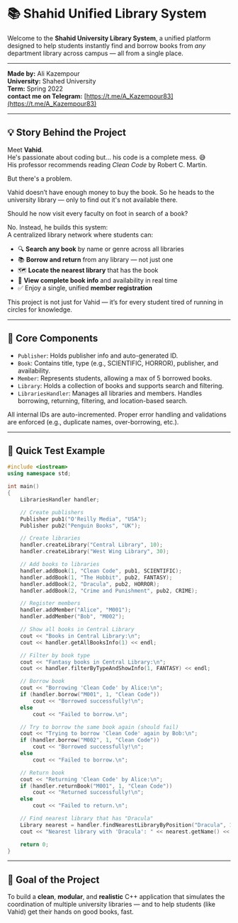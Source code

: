 # 📚 Shahid Unified Library System

Welcome to the **Shahid University Library System**, a unified platform designed to help students instantly find and borrow books from *any* department library across campus — all from a single place.

---

**Made by:** Ali Kazempour  
**University:** Shahed University  
**Term:** Spring 2022  
**contact me on Telegram:** [https://t.me/A_Kazempour83](https://t.me/A_Kazempour83)

---

## 💡 Story Behind the Project

Meet **Vahid**.  
He's passionate about coding but… his code is a complete mess. 😅  
His professor recommends reading *Clean Code* by Robert C. Martin.

But there's a problem.

Vahid doesn’t have enough money to buy the book. So he heads to the university library — only to find out it's not available there.

Should he now visit every faculty on foot in search of a book?

No. Instead, he builds this system:  
A centralized library network where students can:
- 🔍 **Search any book** by name or genre across all libraries
- 📚 **Borrow and return** from any library — not just one
- 🗺️ **Locate the nearest library** that has the book
- 📄 **View complete book info** and availability in real time
- ✅ Enjoy a single, unified **member registration**

This project is not just for Vahid — it’s for every student tired of running in circles for knowledge.

---

## 🧱 Core Components

- `Publisher`: Holds publisher info and auto-generated ID.
- `Book`: Contains title, type (e.g., SCIENTIFIC, HORROR), publisher, and availability.
- `Member`: Represents students, allowing a max of 5 borrowed books.
- `Library`: Holds a collection of books and supports search and filtering.
- `LibrariesHandler`: Manages all libraries and members. Handles borrowing, returning, filtering, and location-based search.

All internal IDs are auto-incremented. Proper error handling and validations are enforced (e.g., duplicate names, over-borrowing, etc.).

---

## 🚀 Quick Test Example

```cpp
#include <iostream>
using namespace std;

int main()
{
    LibrariesHandler handler;

    // Create publishers
    Publisher pub1("O'Reilly Media", "USA");
    Publisher pub2("Penguin Books", "UK");

    // Create libraries
    handler.createLibrary("Central Library", 10);
    handler.createLibrary("West Wing Library", 30);

    // Add books to libraries
    handler.addBook(1, "Clean Code", pub1, SCIENTIFIC);
    handler.addBook(1, "The Hobbit", pub2, FANTASY);
    handler.addBook(2, "Dracula", pub2, HORROR);
    handler.addBook(2, "Crime and Punishment", pub2, CRIME);

    // Register members
    handler.addMember("Alice", "M001");
    handler.addMember("Bob", "M002");

    // Show all books in Central Library
    cout << "Books in Central Library:\n";
    cout << handler.getAllBooksInfo(1) << endl;

    // Filter by book type
    cout << "Fantasy books in Central Library:\n";
    cout << handler.filterByTypeAndShowInfo(1, FANTASY) << endl;

    // Borrow book
    cout << "Borrowing 'Clean Code' by Alice:\n";
    if (handler.borrow("M001", 1, "Clean Code"))
        cout << "Borrowed successfully!\n";
    else
        cout << "Failed to borrow.\n";

    // Try to borrow the same book again (should fail)
    cout << "Trying to borrow 'Clean Code' again by Bob:\n";
    if (handler.borrow("M002", 1, "Clean Code"))
        cout << "Borrowed successfully!\n";
    else
        cout << "Failed to borrow.\n";

    // Return book
    cout << "Returning 'Clean Code' by Alice:\n";
    if (handler.returnBook("M001", 1, "Clean Code"))
        cout << "Returned successfully!\n";
    else
        cout << "Failed to return.\n";

    // Find nearest library that has "Dracula"
    Library nearest = handler.findNearestLibraryByPosition("Dracula", 15);
    cout << "Nearest library with 'Dracula': " << nearest.getName() << endl;

    return 0;
}

```

---

## 🎯 Goal of the Project

To build a **clean**, **modular**, and **realistic** C++ application that simulates the coordination of multiple university libraries — and to help students (like Vahid) get their hands on good books, fast.


